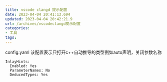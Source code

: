 ```yaml
---
title: vscode clangd 提示配置
date: 2023-04-04 20:41:13.694
updated: 2023-04-04 20:42:21.9
url: /archives/vscodeclangd提示配置
categories: 
- 工具
tags: 
---
```


config.yaml
该配置表示只打开c++自动推导的类型例如auto声明，关闭参数名称
```
InlayHints:
  Enabled: Yes
  ParameterNames: No
  DeducedTypes: Yes
```